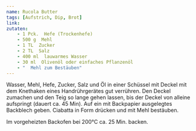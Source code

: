 ```yaml
---
name: Rucola Butter
tags: [Aufstrich, Dip, Brot]
link: 
zutaten:
    - 1 Pck.  Hefe (Trockenhefe)
    - 500 g  Mehl
    - 1 TL  Zucker
    - 2 TL  Salz
    - 400 ml  lauwarmes Wasser
    - 30 ml  Olivenöl oder einfaches Pflanzenöl
    - "  Mehl zum Bestäuben"
---
```


Wasser, Mehl, Hefe, Zucker, Salz und Öl in einer Schüssel mit Deckel mit dem Knethaken eines Handrührgerätes gut verrühren. Den Deckel zumachen und den Teig so lange gehen lassen, bis der Deckel von alleine aufspringt (dauert ca. 45 Min). Auf ein mit Backpapier ausgelegtes Backblech geben. Ciabatta in Form drücken und mit Mehl bestäuben.

Im vorgeheizten Backofen bei 200°C ca. 25 Min. backen.
